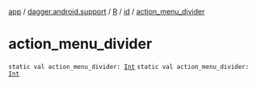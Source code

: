 [app](../../../index.md) / [dagger.android.support](../../index.md) / [R](../index.md) / [id](index.md) / [action_menu_divider](./action_menu_divider.md)

# action_menu_divider

`static val action_menu_divider: `[`Int`](https://kotlinlang.org/api/latest/jvm/stdlib/kotlin/-int/index.html)
`static val action_menu_divider: `[`Int`](https://kotlinlang.org/api/latest/jvm/stdlib/kotlin/-int/index.html)